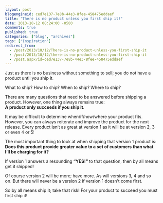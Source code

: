 ```yaml
---
layout: post
blogengineid: ced7e137-7e8b-44e3-8fee-458475eddaef
title: "There is no product unless you first ship it!"
date: 2013-10-12 08:24:00 -0500
comments: true
published: true
categories: ["blog", "archives"]
tags: ["Inspiration"]
redirect_from: 
  - /post/2013/10/12/There-is-no-product-unless-you-first-ship-it
  - /post/2013/10/12/there-is-no-product-unless-you-first-ship-it
  - /post.aspx?id=ced7e137-7e8b-44e3-8fee-458475eddaef
---
```

<!-- more -->

Just as there is no business without something to sell; you do not have a product until you ship it.

What to ship? How to ship? When to ship? Where to ship?

There are many questions that need to be answered before shipping a product. However, one thing always remains true:<br />**A product only succeeds if you ship it.**

It may be difficult to determine when/if/how/where your product fits. However, you can always reiterate and improve the product for the next release. Every product isn&rsquo;t as great at version 1 as it will be at version 2, 3 or even 4 or 5!

The most important thing to look at when shipping that version 1 product is:<br />**Does this product provide greater value to a set of customers than what I&rsquo;ll be charging for it?**

If version 1 answers a resounding **&ldquo;YES!&rdquo;** to that question, then by all means get it shipped!

Of course version 2 will be more; have more. As will versions 3, 4 and so on. But there will never be a version 2 if version 1 doesn&rsquo;t come first.

So by all means ship it; take that risk! For your product to succeed you must first ship it!
